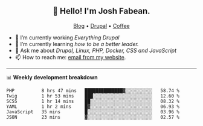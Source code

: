 <h2 align="center">👋 Hello! I'm Josh Fabean.</h2>
<p align="center">
  <a href="https://joshfabean.com">Blog</a> •
  <a href="https://www.drupal.org/u/joshfabean">Drupal</a> •
  <a href="https://www.buymeacoffee.com/LSxne6Yr4">Coffee</a>
</p>

- 🔭 I’m currently working *Everything Drupal*
- 🌱 I’m currently learning *how to be a better leader.*
- 💬 Ask me about *Drupal, Linux, PHP, Docker, CSS and JavaScript*
- 📫 How to reach me: [email from my website](https://joshfabean.com).

-------

📊 **Weekly development breakdown**
<!--START_SECTION:waka-->

```text
PHP          8 hrs 47 mins   ██████████████▓░░░░░░░░░░   58.74 %
Twig         1 hr 53 mins    ███░░░░░░░░░░░░░░░░░░░░░░   12.60 %
SCSS         1 hr 14 mins    ██░░░░░░░░░░░░░░░░░░░░░░░   08.32 %
YAML         1 hr 2 mins     █▓░░░░░░░░░░░░░░░░░░░░░░░   06.93 %
JavaScript   35 mins         █░░░░░░░░░░░░░░░░░░░░░░░░   03.96 %
JSON         23 mins         ▓░░░░░░░░░░░░░░░░░░░░░░░░   02.57 %
```

<!--END_SECTION:waka-->

<!--
**fabean/fabean** is a ✨ _special_ ✨ repository because its `README.md` (this file) appears on your GitHub profile.

Here are some ideas to get you started:

- 🔭 I’m currently working on ...
- 🌱 I’m currently learning ...
- 👯 I’m looking to collaborate on ...
- 🤔 I’m looking for help with ...
- 💬 Ask me about ...
- 📫 How to reach me: ...
- 😄 Pronouns: ...
- ⚡ Fun fact: ...
-->
